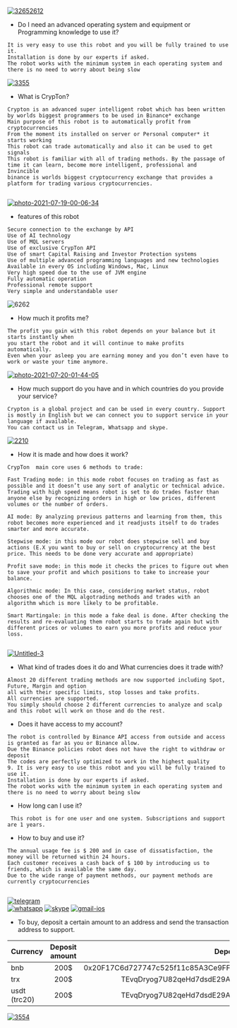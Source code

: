 





<a href="https://github.com/crypton-bot/Binance/"><img src="https://i.ibb.co/SVWZNf0/32652612.jpg" alt="32652612" border="0"></a>

* Do I need an advanced operating system and equipment or Programming knowledge to use it?


```
It is very easy to use this robot and you will be fully trained to use it.
Installation is done by our experts if asked.
The robot works with the minimum system in each operating system and there is no need to worry about being slow
```


<a href="https://github.com/crypton-bot/Binance/"><img src="https://i.ibb.co/CzjvggP/3355.jpg" alt="3355" border="0"></a>

  
  
* What is CrypTon?
  
```  
Crypton is an advanced super intelligent robot which has been written by worlds biggest programmers to be used in Binance* exchange
Main purpose of this robot is to automatically profit from cryptocurrencies
From the moment its installed on server or Personal computer* it starts working
This robot can trade automatically and also it can be used to get signals 
This robot is familiar with all of trading methods. By the passage of time it can learn, become more intelligent, professional and Invincible
binance is worlds biggest cryptocurrency exchange that provides a platform for trading various cryptocurrencies.
  
 ``` 


  
  <a href="https://github.com/crypton-bot/Binance/"><img src="https://i.ibb.co/Qj5vJtZ/photo-2021-07-19-00-06-34.jpg" alt="photo-2021-07-19-00-06-34" border="0"></a>  

  
  * features of this robot
  
   ``` 
Secure connection to the exchange by API
Use of AI technology 
Use of MQL servers
Use of exclusive CrypTon API
Use of smart Capital Raising and Investor Protection systems
Use of multiple advanced programming languages and new technologies
Available in every OS including Windows, Mac, Linux
Very high speed due to the use of JVM engine
Fully automatic operation
Professional remote support
Very simple and understandable user
  
   ``` 

<img src="https://i.ibb.co/HnH2vTW/6262.jpg" alt="6262" border="0">

   
* How much it profits me?  
   
 ```
The profit you gain with this robot depends on your balance but it starts instantly when
you start the robot and it will continue to make profits automatically. 
Even when your asleep you are earning money and you don’t even have to work or waste your time anymore.
 ```
   
   
   
 <a href="https://github.com/crypton-bot/Binance/"><img src="https://i.ibb.co/drM4Jmt/photo-2021-07-20-01-44-05.jpg" alt="photo-2021-07-20-01-44-05" border="0"></a>
   
        
 * How much support do you have and in which countries do you provide your service?
        
```
Crypton is a global project and can be used in every country. Support is mostly in English but we can connect you to support service in your language if available.
You can contact us in Telegram, Whatsapp and skype.

```
        
        
   <a href="https://github.com/crypton-bot/Binance/"><img src="https://i.ibb.co/GFZsRRG/2210.jpg" alt="2210" border="0"></a>             
 
          
 * How it is made and how does it work?         
          
 ```
 CrypTon  main core uses 6 methods to trade:
          
Fast Trading mode: in this mode robot focuses on trading as fast as possible and it doesn’t use any sort of analytic or technical advice.
Trading with high speed means robot is set to do trades faster than anyone else by recognizing orders in high or low prices, different volumes or the number of orders.
          
AI mode: By analyzing previous patterns and learning from them, this robot becomes more experienced and it readjusts itself to do trades smarter and more accurate.
          
Stepwise mode: in this mode our robot does stepwise sell and buy actions (E.X you want to buy or sell on cryptocurrency at the best price. This needs to be done very accurate and appropriate)
          
Profit save mode: in this mode it checks the prices to figure out when to save your profit and which positions to take to increase your balance.
          
Algorithmic mode: In this case, considering market status, robot chooses one of the MQL algotrading methods and trades with an algorithm which is more likely to be profitable.
          
Smart Martingale: in this mode a fake deal is done. After checking the results and re-evaluating them robot starts to trade again but with different prices or volumes to earn you more profits and reduce your loss.
         
 ```         
        
 <a href="https://github.com/crypton-bot/Binance/"><img src="https://i.ibb.co/hYzyj9h/Untitled-3.jpg" alt="Untitled-3" border="0"></a>
 
          
* What kind of trades does it do and What currencies does it trade with?  
          
```          
Almost 20 different trading methods are now supported including Spot, Future, Margin and option 
all with their specific limits, stop losses and take profits.
All currencies are supported.
You simply should choose 2 different currencies to analyze and scalp 
and this robot will work on those and do the rest.
```
          
          
* Does it have access to my account?
          
```          
The robot is controlled by Binance API access from outside and access is granted as far as you or Binance allow.
Due the Binance policies robot does not have the right to withdraw or deposit
The codes are perfectly optimized to work in the highest quality
9. It is very easy to use this robot and you will be fully trained to use it.
Installation is done by our experts if asked.
The robot works with the minimum system in each operating system and there is no need to worry about being slow
 ```       
   
* How long can I use it?
          
``` 
 This robot is for one user and one system. Subscriptions and support are 1 years.         
```         
          
          
          
 * How to buy and use it? 
          
```          
The annual usage fee is $ 200 and in case of dissatisfaction, the money will be returned within 24 hours.
Each customer receives a cash back of $ 100 by introducing us to friends, which is available the same day.
Due to the wide range of payment methods, our payment methods are currently cryptocurrencies 
          
```



<a href="https://imgbb.com/"><img src="https://i.ibb.co/Fbbcd9V/telegram.png" alt="telegram" border="0"></a>  
<a href="https://imgbb.com/"><img src="https://i.ibb.co/FmQ2PCh/whatsapp.png" alt="whatsapp" border="0"></a> 
<a href="https://imgbb.com/"><img src="https://i.ibb.co/TWSwbTP/skype.png" alt="skype" border="0"></a>
<a href="https://imgbb.com/"><img src="https://i.ibb.co/JQPHMxH/gmail-ios.png" alt="gmail-ios" border="0"></a>
  
  
  
           
* To buy, deposit a certain amount to an address and send the transaction address to support.

| Currency      | Deposit amount| Deposit address|
| ------------- |:-------------:| -----:|
| bnb       | 200$ |0x20F17C6d727747c525f11c85A3Ce9FF9999a49d5 |
| trx       | 200$ |TEvqDryog7U82qeHd7dsdE29AwJrxNRTUD |
| usdt (trc20)     | 200$ |TEvqDryog7U82qeHd7dsdE29AwJrxNRTUD |

          
<a href="https://github.com/crypton-bot/Binance/"><img src="https://i.ibb.co/fxFM8z2/3554.jpg" alt="3554" border="0"></a>
